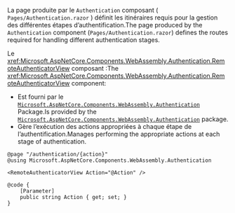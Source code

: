 <span data-ttu-id="564a1-101">La page produite par le `Authentication` composant ( `Pages/Authentication.razor` ) définit les itinéraires requis pour la gestion des différentes étapes d’authentification.</span><span class="sxs-lookup"><span data-stu-id="564a1-101">The page produced by the `Authentication` component (`Pages/Authentication.razor`) defines the routes required for handling different authentication stages.</span></span>

<span data-ttu-id="564a1-102">Le <xref:Microsoft.AspNetCore.Components.WebAssembly.Authentication.RemoteAuthenticatorView> composant :</span><span class="sxs-lookup"><span data-stu-id="564a1-102">The <xref:Microsoft.AspNetCore.Components.WebAssembly.Authentication.RemoteAuthenticatorView> component:</span></span>

* <span data-ttu-id="564a1-103">Est fourni par le [`Microsoft.AspNetCore.Components.WebAssembly.Authentication`](https://www.nuget.org/packages/Microsoft.AspNetCore.Components.WebAssembly.Authentication/) Package.</span><span class="sxs-lookup"><span data-stu-id="564a1-103">Is provided by the [`Microsoft.AspNetCore.Components.WebAssembly.Authentication`](https://www.nuget.org/packages/Microsoft.AspNetCore.Components.WebAssembly.Authentication/) package.</span></span>
* <span data-ttu-id="564a1-104">Gère l’exécution des actions appropriées à chaque étape de l’authentification.</span><span class="sxs-lookup"><span data-stu-id="564a1-104">Manages performing the appropriate actions at each stage of authentication.</span></span>

```razor
@page "/authentication/{action}"
@using Microsoft.AspNetCore.Components.WebAssembly.Authentication

<RemoteAuthenticatorView Action="@Action" />

@code {
    [Parameter]
    public string Action { get; set; }
}
```

